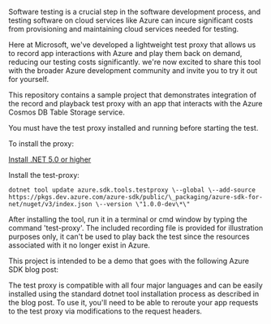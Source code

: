 Software testing is a crucial step in the software development process,
and testing software on cloud services like Azure can incure significant
costs from provisioning and maintaining cloud services needed for testing.

Here at Microsoft, we've developed a lightweight test proxy that
allows us to record app interactions with Azure and play them back on
demand, reducing our testing costs significantly. we're now excited to
share this tool with the broader Azure development community and invite
you to try it out for yourself. 

This repository contains a sample project that demonstrates integration
of the record and playback test proxy with an app that interacts with 
the Azure Cosmos DB Table Storage service.

You must have the test proxy installed and running before starting the test.

To install the proxy:

[Install .NET 5.0 or higher](https://dotnet.microsoft.com/download)

Install the test-proxy:

```
dotnet tool update azure.sdk.tools.testproxy \--global \--add-source https://pkgs.dev.azure.com/azure-sdk/public/\_packaging/azure-sdk-for-net/nuget/v3/index.json \--version \"1.0.0-dev\*\"
```
After installing the tool, run it in a terminal or cmd window by typing the command 'test-proxy'. 
The included recording file is provided for illustration purposes only,
it can't be used to play back the test since the resources associated
with it no longer exist in Azure. 

This project is intended to be a demo that goes with the following Azure
SDK blog post:
<blog post link TBD>

The test proxy is compatible with all four major languages and can be
easily installed using the standard dotnet tool installation process as
described in the blog post. To use it, you\'ll need to be able to reroute
your app requests to the test proxy via modifications to the request
headers.

